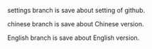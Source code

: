 settings branch is save about setting of github.

chinese branch is save about Chinese version.

English branch is save about English version.
